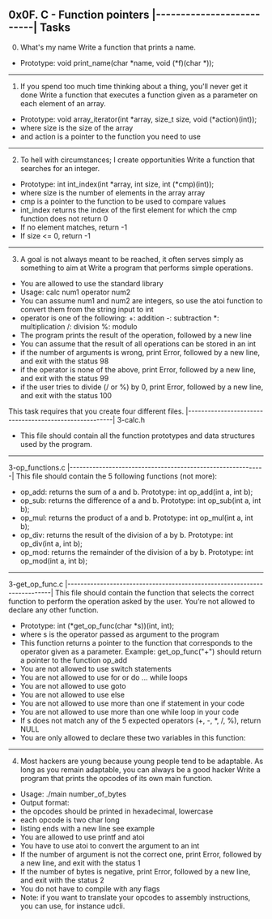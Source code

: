 0x0F. C - Function pointers
|--------------------------|
Tasks
--------------------------------------------------------------------
0. What's my name
Write a function that prints a name.
- Prototype: void print_name(char *name, void (*f)(char *));
--------------------------------------------------------------------
1. If you spend too much time thinking about a thing, you'll never get it done
Write a function that executes a function given as a parameter on each element of an array.
- Prototype: void array_iterator(int *array, size_t size, void (*action)(int));
- where size is the size of the array
- and action is a pointer to the function you need to use
--------------------------------------------------------------------
2. To hell with circumstances; I create opportunities
Write a function that searches for an integer.
- Prototype: int int_index(int *array, int size, int (*cmp)(int));
- where size is the number of elements in the array array
- cmp is a pointer to the function to be used to compare values
- int_index returns the index of the first element for which the cmp function does not return 0
- If no element matches, return -1
- If size <= 0, return -1
--------------------------------------------------------------------
3. A goal is not always meant to be reached, it often serves simply as something to aim at
Write a program that performs simple operations.
- You are allowed to use the standard library
- Usage: calc num1 operator num2
- You can assume num1 and num2 are integers, so use the atoi function to convert them from the string input to int
- operator is one of the following:
+: addition
-: subtraction
*: multiplication
/: division
%: modulo
- The program prints the result of the operation, followed by a new line
- You can assume that the result of all operations can be stored in an int
- if the number of arguments is wrong, print Error, followed by a new line, and exit with the status 98
- if the operator is none of the above, print Error, followed by a new line, and exit with the status 99
- if the user tries to divide (/ or %) by 0, print Error, followed by a new line, and exit with the status 100

This task requires that you create four different files.
|-------------------------------------------------------|
3-calc.h
- This file should contain all the function prototypes and data structures used by the program.
--------------------------------------------------------------------------
3-op_functions.c
|------------------------------------------------------------|
This file should contain the 5 following functions (not more):
- op_add: returns the sum of a and b. Prototype: int op_add(int a, int b);
- op_sub: returns the difference of a and b. Prototype: int op_sub(int a, int b);
- op_mul: returns the product of a and b. Prototype: int op_mul(int a, int b);
- op_div: returns the result of the division of a by b. Prototype: int op_div(int a, int b);
- op_mod: returns the remainder of the division of a by b. Prototype: int op_mod(int a, int b);
-------------------------------------------------------------------------
3-get_op_func.c
|-------------------------------------------------------------------------|
This file should contain the function that selects the correct function to perform the operation asked by the user. You’re not allowed to declare any other function.

- Prototype: int (*get_op_func(char *s))(int, int);
- where s is the operator passed as argument to the program
- This function returns a pointer to the function that corresponds to the operator given as a parameter. Example: get_op_func("+") should return a pointer to the function op_add
- You are not allowed to use switch statements
- You are not allowed to use for or do ... while loops
- You are not allowed to use goto
- You are not allowed to use else
- You are not allowed to use more than one if statement in your code
- You are not allowed to use more than one while loop in your code
- If s does not match any of the 5 expected operators (+, -, *, /, %), return NULL
- You are only allowed to declare these two variables in this function:

--------------------------------------------------------------------------
4. Most hackers are young because young people tend to be adaptable. As long as you remain adaptable, you can always be a good hacker
Write a program that prints the opcodes of its own main function.
- Usage: ./main number_of_bytes
- Output format:
- the opcodes should be printed in hexadecimal, lowercase
- each opcode is two char long
- listing ends with a new line
see example
- You are allowed to use printf and atoi
- You have to use atoi to convert the argument to an int
- If the number of argument is not the correct one, print Error, followed by a new line, and exit with the status 1
- If the number of bytes is negative, print Error, followed by a new line, and exit with the status 2
- You do not have to compile with any flags
- Note: if you want to translate your opcodes to assembly instructions, you can use, for instance udcli.
